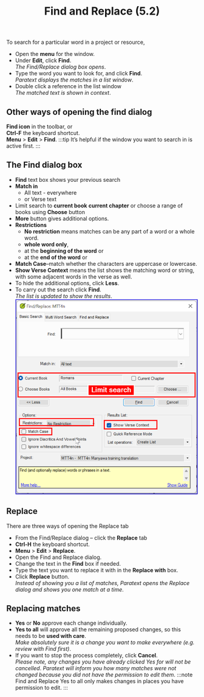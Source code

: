 ﻿---
title: Find and Replace (5.2)
---

To search for a particular word in a project or resource,

-   Open the **menu** for the window.
-   Under **Edit**, click **Find**.  
    *The Find/Replace dialog box opens*.
-   Type the word you want to look for, and click **Find**.  
    *Paratext displays the matches in a list window*.
-   Double click a reference in the list window  
    *The matched text is shown in context*.

## Other ways of opening the find dialog

**Find icon** in the toolbar, or  
**Ctrl-F** the keyboard shortcut.  
**Menu** \> **Edit** \> **Find**.
:::tip
It’s helpful if the window you want to search in is active first.
:::
## The Find dialog box
-  **Find** text box shows your previous search  
-  **Match in** 
   - All text - everywhere
   -  or Verse text  
-  Limit search to **current book** **current chapter** or choose a range of books using **Choose** button  
-  **More** button gives additional options.  
-  **Restrictions**
   -   **No restriction** means matches can be any part of a word or a whole word.
   -   **whole word only**,
   -   at the **beginning of the word** or
   -   at the **end of the word** or  
- **Match Case**–match whether the characters are uppercase or lowercase.  
- **Show Verse Context** means the list shows the matching word or string, with some adjacent words in the verse as well.  
-   To hide the additional options, click **Less**.  
-   To carry out the search click **Find**.  
    *The list is updated to show the results*.
     ![](../media/Find.png)

## Replace

There are three ways of opening the Replace tab

-   From the Find/Replace dialog – click the **Replace** tab
-   **Ctrl-H** the keyboard shortcut.
-   **Menu** \> **Edit** \> **Replace**.
-   Open the Find and Replace dialog.
-   Change the text in the **Find** box if needed.
-   Type the text you want to replace it with in the **Replace with** box.
-   Click **Replace** button.  
    *Instead of showing you a list of matches, Paratext opens the Replace dialog and shows you one match at a time*.

## Replacing matches

-   **Yes** or **No** approve each change individually.
-   **Yes to all** will approve all the remaining proposed changes, so this needs to be **used with care**.  
    *Make absolutely sure it is a change you want to make everywhere (e.g. review with Find first)*.
-   If you want to stop the process completely, click **Cancel**.  
    *Please note, any changes you have already clicked Yes for will not be cancelled*.
    *Paratext will inform you how many matches were not changed because you did not have the permission to edit them*.
:::note
Find and Replace Yes to all only makes changes in places you have permission to edit.
:::
